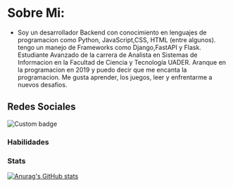 # Sobre Mi:
- Soy un desarrollador Backend con conocimiento en lenguajes de programacion como Python, JavaScript,CSS, HTML (entre algunos). tengo un manejo de Frameworks como Django,FastAPI y Flask. Estudiante Avanzado de la carrera de Analista en Sistemas de Informacion en la Facultad de Ciencia y Tecnología UADER. Aranque en la programacion en 2019 y puedo decir que me encanta la programacion. Me gusta aprender, los juegos, leer y enfrentarme a nuevos desafios.

## Redes Sociales

<img alt="Custom badge" src="https://img.shields.io/endpoint?color=blue&label=LinkedIn&logo=linkedin&logoColor=blue&url=https%3A%2F%2Fwww.linkedin.com%2Fin%2Fn%25C3%25A9stor-daniel-escobar-03a620150%2F">

### Habilidades


### Stats
[![Anurag's GitHub stats](https://github-readme-stats.vercel.app/api?username=PelaGOD)](https://github.com/anuraghazra/github-readme-stats&thema=dark)



<!--
**PelaGOD/PelaGOD** is a ✨ _special_ ✨ repository because its `README.md` (this file) appears on your GitHub profile.

Here are some ideas to get you started:

- 🔭 I’m currently working on ...
- 🌱 I’m currently learning ...
- 👯 I’m looking to collaborate on ...
- 🤔 I’m looking for help with ...
- 💬 Ask me about ...
- 📫 How to reach me: ...
- 😄 Pronouns: ...
- ⚡ Fun fact: ...
-->

